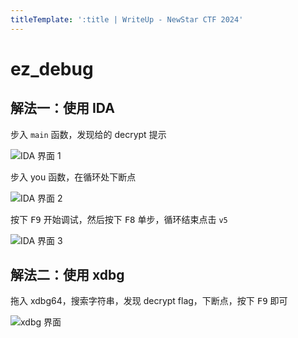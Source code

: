 ```yaml
---
titleTemplate: ':title | WriteUp - NewStar CTF 2024'
---
```


# ez_debug

## 解法一：使用 IDA

步入 `main` 函数，发现给的 decrypt 提示

![IDA 界面 1](/assets/images/wp/2024/week1/ez-debug_1.png)

步入 you 函数，在循环处下断点

![IDA 界面 2](/assets/images/wp/2024/week1/ez-debug_2.png)

按下 <kbd>F9</kbd> 开始调试，然后按下 <kbd>F8</kbd> 单步，循环结束点击 `v5`

![IDA 界面 3](/assets/images/wp/2024/week1/ez-debug_3.png)

## 解法二：使用 xdbg

拖入 xdbg64，搜索字符串，发现 decrypt flag，下断点，按下 <kbd>F9</kbd> 即可

![xdbg 界面](/assets/images/wp/2024/week1/ez-debug_4.png)
